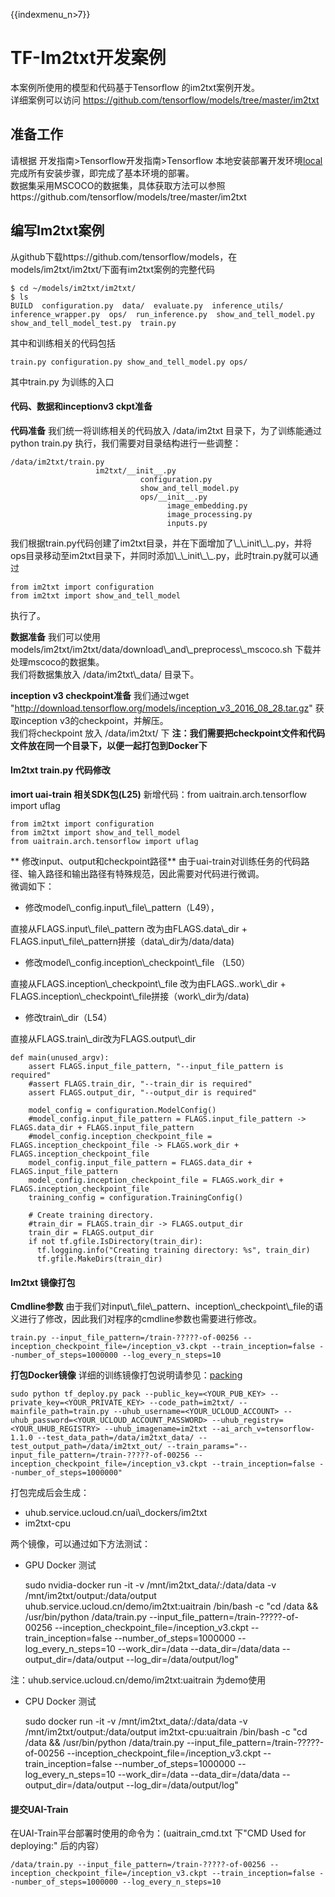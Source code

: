 {{indexmenu_n>7}}

# TF-Im2txt开发案例

本案例所使用的模型和代码基于Tensorflow 的im2txt案例开发。  
详细案例可以访问 <https://github.com/tensorflow/models/tree/master/im2txt>

## 准备工作

请根据 开发指南\>Tensorflow开发指南\>Tensorflow
本地安装部署开发环境[local](/ai/uai-train/guide/tensorflow/local)完成所有安装步骤，即完成了基本环境的部署。  
数据集采用MSCOCO的数据集，具体获取方法可以参照https://github.com/tensorflow/models/tree/master/im2txt

## 编写Im2txt案例

从github下载https://github.com/tensorflow/models，在models/im2txt/im2txt/下面有im2txt案例的完整代码

    $ cd ~/models/im2txt/im2txt/
    $ ls 
    BUILD  configuration.py  data/  evaluate.py  inference_utils/  inference_wrapper.py  ops/  run_inference.py  show_and_tell_model.py  show_and_tell_model_test.py  train.py

其中和训练相关的代码包括

    train.py configuration.py show_and_tell_model.py ops/

其中train.py 为训练的入口

#### 代码、数据和inceptionv3 ckpt准备

**代码准备** 我们统一将训练相关的代码放入 /data/im2txt 目录下，为了训练能通过 python train.py
执行，我们需要对目录结构进行一些调整：

    /data/im2txt/train.py
                       im2txt/__init__.py
                                 configuration.py
                                 show_and_tell_model.py
                                 ops/__init__.py
                                       image_embedding.py
                                       image_processing.py
                                       inputs.py

我们根据train.py代码创建了im2txt目录，并在下面增加了\\\_\\\_init\\\_\\\_.py，并将ops目录移动至im2txt目录下，并同时添加\\\_\\\_init\\\_\\\_.py，此时train.py就可以通过

    from im2txt import configuration
    from im2txt import show_and_tell_model

执行了。

**数据准备**
我们可以使用models/im2txt/im2txt/data/download\\\_and\\\_preprocess\\\_mscoco.sh
下载并处理mscoco的数据集。  
我们将数据集放入 /data/im2txt\\\_data/ 目录下。

**inception v3 checkpoint准备** 我们通过wget
"<http://download.tensorflow.org/models/inception_v3_2016_08_28.tar.gz>"
获取inception v3的checkpoint，并解压。  
我们将checkpoint 放入 /data/im2txt/ 下
**注：我们需要把checkpoint文件和代码文件放在同一个目录下，以便一起打包到Docker下**

#### Im2txt train.py 代码修改

**imort uai-train 相关SDK包(L25)** 新增代码：from uaitrain.arch.tensorflow
import uflag

``` 
from im2txt import configuration
from im2txt import show_and_tell_model
from uaitrain.arch.tensorflow import uflag 
```

\*\* 修改input、output和checkpoint路径\*\*
由于uai-train对训练任务的代码路径、输入路径和输出路径有特殊规范，因此需要对代码进行微调。  
微调如下：

  - 修改model\\\_config.input\\\_file\\\_pattern（L49），

直接从FLAGS.input\\\_file\\\_pattern 改为由FLAGS.data\\\_dir +
FLAGS.input\\\_file\\\_pattern拼接（data\\\_dir为/data/data)

  - 修改model\\\_config.inception\\\_checkpoint\\\_file （L50）

直接从FLAGS.inception\\\_checkpoint\\\_file 改为由FLAGS..work\\\_dir +
FLAGS.inception\\\_checkpoint\\\_file拼接（work\\\_dir为/data)

  - 修改train\\\_dir（L54）

直接从FLAGS.train\\\_dir改为FLAGS.output\\\_dir

    def main(unused_argv):
        assert FLAGS.input_file_pattern, "--input_file_pattern is required"
        #assert FLAGS.train_dir, "--train_dir is required"
        assert FLAGS.output_dir, "--output_dir is required"
        
        model_config = configuration.ModelConfig()
        #model_config.input_file_pattern = FLAGS.input_file_pattern -> FLAGS.data_dir + FLAGS.input_file_pattern
        #model_config.inception_checkpoint_file = FLAGS.inception_checkpoint_file -> FLAGS.work_dir + FLAGS.inception_checkpoint_file
        model_config.input_file_pattern = FLAGS.data_dir + FLAGS.input_file_pattern
        model_config.inception_checkpoint_file = FLAGS.work_dir + FLAGS.inception_checkpoint_file
        training_config = configuration.TrainingConfig()
    
        # Create training directory.
        #train_dir = FLAGS.train_dir -> FLAGS.output_dir
        train_dir = FLAGS.output_dir
        if not tf.gfile.IsDirectory(train_dir):
          tf.logging.info("Creating training directory: %s", train_dir)
          tf.gfile.MakeDirs(train_dir)

#### Im2txt 镜像打包

**Cmdline参数**
由于我们对input\\\_file\\\_pattern、inception\\\_checkpoint\\\_file的语义进行了修改，因此我们对程序的cmdline参数也需要进行修改。

    train.py --input_file_pattern=/train-?????-of-00256 --inception_checkpoint_file=/inception_v3.ckpt --train_inception=false --number_of_steps=1000000 --log_every_n_steps=10

**打包Docker镜像**
详细的训练镜像打包说明请参见：[packing](/ai/uai-train/guide/tensorflow/packing)

    sudo python tf_deploy.py pack --public_key=<YOUR_PUB_KEY> --private_key=<YOUR_PRIVATE_KEY> --code_path=im2txt/ --mainfile_path=train.py --uhub_username=<YOUR_UCLOUD_ACCOUNT> --uhub_password=<YOUR_UCLOUD_ACCOUNT_PASSWORD> --uhub_registry=<YOUR_UHUB_REGISTRY> --uhub_imagename=im2txt --ai_arch_v=tensorflow-1.1.0 --test_data_path=/data/im2txt_data/ --test_output_path=/data/im2txt_out/ --train_params="--input_file_pattern=/train-?????-of-00256 --inception_checkpoint_file=/inception_v3.ckpt --train_inception=false --number_of_steps=1000000"

打包完成后会生成：

  - uhub.service.ucloud.cn/uai\\\_dockers/im2txt
  - im2txt-cpu

两个镜像，可以通过如下方法测试：

  - GPU Docker 测试



    sudo nvidia-docker run -it -v /mnt/im2txt_data/:/data/data -v /mnt/im2txt/output:/data/output uhub.service.ucloud.cn/demo/im2txt:uaitrain /bin/bash -c "cd /data && /usr/bin/python /data/train.py --input_file_pattern=/train-?????-of-00256 --inception_checkpoint_file=/inception_v3.ckpt --train_inception=false --number_of_steps=1000000 --log_every_n_steps=10 --work_dir=/data --data_dir=/data/data --output_dir=/data/output --log_dir=/data/output/log"

注：uhub.service.ucloud.cn/demo/im2txt:uaitrain 为demo使用

  - CPU Docker 测试



    sudo docker run -it -v /mnt/im2txt_data/:/data/data -v /mnt/im2txt/output:/data/output im2txt-cpu:uaitrain /bin/bash -c "cd /data && /usr/bin/python /data/train.py --input_file_pattern=/train-?????-of-00256 --inception_checkpoint_file=/inception_v3.ckpt --train_inception=false --number_of_steps=1000000 --log_every_n_steps=10 --work_dir=/data --data_dir=/data/data --output_dir=/data/output --log_dir=/data/output/log"

#### 提交UAI-Train

在UAI-Train平台部署时使用的命令为：(uaitrain\_cmd.txt 下"CMD Used for deploying:"
后的内容）

    /data/train.py --input_file_pattern=/train-?????-of-00256 --inception_checkpoint_file=/inception_v3.ckpt --train_inception=false --number_of_steps=1000000 --log_every_n_steps=10
